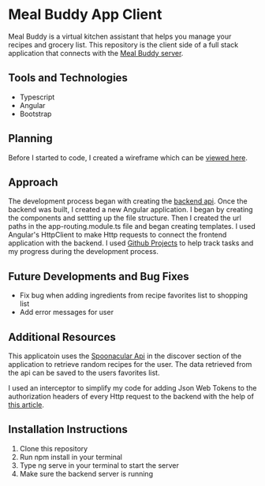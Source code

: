 # Meal Buddy App Client

Meal Buddy is a virtual kitchen assistant that helps you manage your recipes and grocery list. This repository is the client side of a full stack application that connects with the [Meal Buddy server](https://github.com/courtneymcodes/meal-app-server). 

## Tools and Technologies

- Typescript
- Angular
- Bootstrap


## Planning 

Before I started to code, I created a wireframe which can be [viewed here](https://www.canva.com/design/DAFxpHtJpSs/ubxNTLLXeKX03R2LSPDGfw/view?utm_content=DAFxpHtJpSs&utm_campaign=share_your_design&utm_medium=link&utm_source=shareyourdesignpanel).


## Approach
The development process began with creating the [backend api](https://github.com/courtneymcodes/meal-app-server). Once the backend was built, I created a new Angular application. I began by creating the components and settting up the file structure. Then I created the url paths in the app-routing.module.ts file and began creating templates. I used Angular's HttpClient to make Http requests to connect the frontend application with the backend. I used [Github Projects](https://github.com/users/courtneymcodes/projects/2/views/1) to help track tasks and my progress during the development process. 

## Future Developments and Bug Fixes

- Fix bug when adding ingredients from recipe favorites list to shopping list
- Add error messages for user


## Additional Resources

This applicatoin uses the [Spoonacular Api](https://spoonacular.com/food-api) in the discover section of the application to retrieve random recipes for the user. The data retrieved from the api can be saved to the users favorites list.

I used an interceptor to simplify my code for adding Json Web Tokens to the authorization headers of every Http request to the backend with the help of [this article](https://medium.com/@ogun.ergin35/automating-jwt-authentication-in-angular-with-an-http-interceptor-5bb2f3ab5572#:~:text=To%20test%20the%20JWT%20interceptor%2C%20you%20can%20use,Finally%2C%20make%20an%20HTTP%20request%3A%20this.http.get%28%27%2Fapi%2Fprotected-resource%27%29.subscribe%28%28response%29%20%3D%3E%20%7B).

## Installation Instructions

1. Clone this repository
2. Run npm install in your terminal 
3. Type ng serve in your terminal to start the server
4. Make sure the backend server is running 